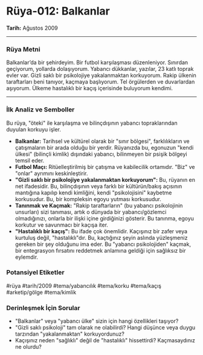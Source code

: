 # Rüya-012: Balkanlar
**Tarih:** Ağustos 2009

---
### Rüya Metni

Balkanlar’da bir şehirdeyim. Bir futbol karşılaşması düzenleniyor. Sınırdan geçiyorum, yollarda dolaşıyorum. Yabancı dükkanlar, yazılar, 23 katlı toprak evler var. Gizli saklı bir psikolojiye yakalanmaktan korkuyorum. Rakip ülkenin taraftarları beni tanıyor, kaçmaya başlıyorum. Tel örgülerden ve duvarlardan aşıyorum. Ülkeme hastalıklı bir kaçış içerisinde buluyorum kendimi.

---
### İlk Analiz ve Semboller

Bu rüya, "öteki" ile karşılaşma ve bilinçdışının yabancı topraklarından duyulan korkuyu işler.

* **Balkanlar:** Tarihsel ve kültürel olarak bir "sınır bölgesi", farklılıkların ve çatışmaların bir arada olduğu bir yerdir. Rüyanızda bu, egonuzun "kendi ülkesi" (bilinçli kimlik) dışındaki yabancı, bilinmeyen bir psişik bölgeyi temsil eder.
* **Futbol Maçı:** Ritüelleştirilmiş bir çatışma ve kabilecilik ortamıdır. "Biz" ve "onlar" ayrımını keskinleştirir.
* **"Gizli saklı bir psikolojiye yakalanmaktan korkuyorum":** Bu, rüyanın en net ifadesidir. Bu, bilinçdışının veya farklı bir kültürün/bakış açısının mantığına kapılıp kendi kimliğini, kendi "psikolojisini" kaybetme korkusudur. Bu, bir kompleksin egoyu yutması korkusudur.
* **Tanınmak ve Kaçmak:** "Rakip taraftarların" (bu yabancı psikolojinin unsurları) sizi tanıması, artık o dünyada bir yabancı/gözlemci olmadığınızı, onlarla bir ilişki içine girdiğinizi gösterir. Bu tanınma, egoyu korkutur ve savunmacı bir kaçışa iter.
* **"Hastalıklı bir kaçış":** Bu ifade çok önemlidir. Kaçışınız bir zafer veya kurtuluş değil, "hastalıklı"dır. Bu, kaçtığınız şeyin aslında yüzleşmeniz gereken bir şey olduğunu ima eder. Bu "yabancı psikolojiden" kaçmak, bir entegrasyon fırsatını reddetmek anlamına geldiği için sağlıksız bir eylemdir.

### Potansiyel Etiketler
#rüya #tarih/2009 #tema/yabancılık #tema/korku #tema/kaçış #arketip/gölge #tema/kimlik

### Derinleşmek İçin Sorular
* "Balkanlar" veya "yabancı ülke" sizin için hangi özellikleri taşıyor?
* "Gizli saklı psikoloji" tam olarak ne olabilirdi? Hangi düşünce veya duygu tarzından "yakalanmaktan" korkuyordunuz?
* Kaçışınız neden "sağlıklı" değil de "hastalıklı" hissettirdi? Kaçmasaydınız ne olurdu?